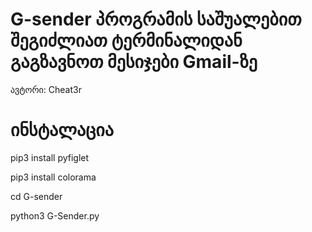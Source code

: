 # G-sender პროგრამის საშუალებით შეგიძლიათ ტერმინალიდან გაგზავნოთ მესიჯები Gmail-ზე

ავტორი: Cheat3r

# ინსტალაცია 
pip3 install pyfiglet

pip3 install colorama

cd G-sender

python3 G-Sender.py


